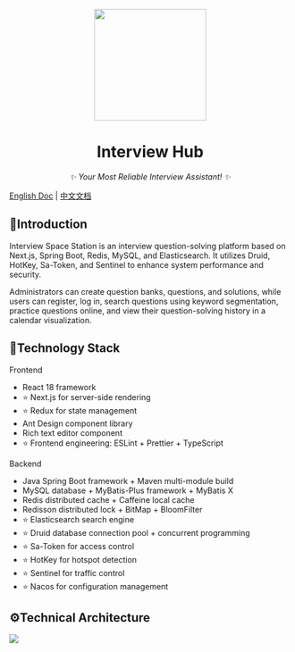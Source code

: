 <p align="center">
  <img src="https://kolin-blog.oss-cn-shanghai.aliyuncs.com/blog/202409090007739.png" width='200'>
</p>

<div align="center">

# Interview Hub

<!-- prettier-ignore-start -->
<!-- markdownlint-disable-next-line MD036 -->
_✨ Your Most Reliable Interview Assistant! ✨_
<!-- prettier-ignore-end -->

</div>


[English Doc](./README_EN.md) | [中文文档](./README_CN.md)


## 🔖Introduction

Interview Space Station is an interview question-solving platform based on Next.js, Spring Boot, Redis, MySQL, and Elasticsearch. It utilizes Druid, HotKey, Sa-Token, and Sentinel to enhance system performance and security.

Administrators can create question banks, questions, and solutions, while users can register, log in, search questions using keyword segmentation, practice questions online, and view their question-solving history in a calendar visualization.


## 🔎Technology Stack

Frontend

- React 18 framework 
- ⭐️ Next.js for server-side rendering 
- ⭐️ Redux for state management 
- Ant Design component library 
- Rich text editor component 
- ⭐️ Frontend engineering: ESLint + Prettier + TypeScript


Backend

- Java Spring Boot framework + Maven multi-module build 
- MySQL database + MyBatis-Plus framework + MyBatis X 
- Redis distributed cache + Caffeine local cache 
- Redisson distributed lock + BitMap + BloomFilter 
- ⭐️ Elasticsearch search engine 
- ⭐️ Druid database connection pool + concurrent programming 
- ⭐️ Sa-Token for access control 
- ⭐️ HotKey for hotspot detection 
- ⭐️ Sentinel for traffic control 
- ⭐️ Nacos for configuration management



## ⚙️Technical Architecture

![](https://kolin-blog.oss-cn-shanghai.aliyuncs.com/blog/202409082301171.png)